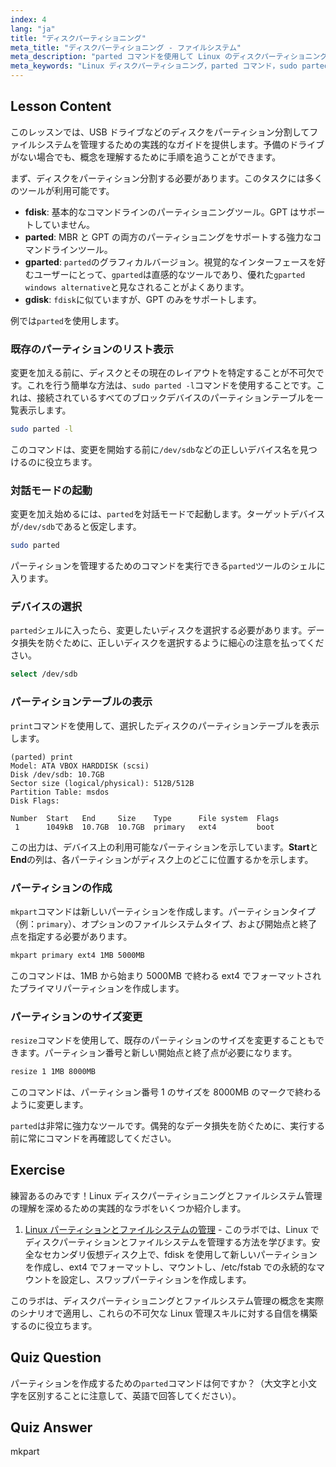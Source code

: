 ```yaml
---
index: 4
lang: "ja"
title: "ディスクパーティショニング"
meta_title: "ディスクパーティショニング - ファイルシステム"
meta_description: "parted コマンドを使用して Linux のディスクパーティショニングを学びましょう。このガイドでは、`sudo parted -l`でのパーティションの表示、作成、サイズ変更の方法を解説します。人気のグラフィカル代替ツールである gparted も紹介します。"
meta_keywords: "Linux ディスクパーティショニング，parted コマンド，sudo parted -l, gparted, gparted Windows 代替，fdisk, ディスク管理，パーティション作成，パーティションサイズ変更，Linux ガイド"
---
```


## Lesson Content

このレッスンでは、USB ドライブなどのディスクをパーティション分割してファイルシステムを管理するための実践的なガイドを提供します。予備のドライブがない場合でも、概念を理解するために手順を追うことができます。

まず、ディスクをパーティション分割する必要があります。このタスクには多くのツールが利用可能です。

- **fdisk**: 基本的なコマンドラインのパーティショニングツール。GPT はサポートしていません。
- **parted**: MBR と GPT の両方のパーティショニングをサポートする強力なコマンドラインツール。
- **gparted**: `parted`のグラフィカルバージョン。視覚的なインターフェースを好むユーザーにとって、`gparted`は直感的なツールであり、優れた`gparted windows alternative`と見なされることがよくあります。
- **gdisk**: `fdisk`に似ていますが、GPT のみをサポートします。

例では`parted`を使用します。

### 既存のパーティションのリスト表示

変更を加える前に、ディスクとその現在のレイアウトを特定することが不可欠です。これを行う簡単な方法は、`sudo parted -l`コマンドを使用することです。これは、接続されているすべてのブロックデバイスのパーティションテーブルを一覧表示します。

```bash
sudo parted -l
```

このコマンドは、変更を開始する前に`/dev/sdb`などの正しいデバイス名を見つけるのに役立ちます。

### 対話モードの起動

変更を加え始めるには、`parted`を対話モードで起動します。ターゲットデバイスが`/dev/sdb`であると仮定します。

```bash
sudo parted
```

パーティションを管理するためのコマンドを実行できる`parted`ツールのシェルに入ります。

### デバイスの選択

`parted`シェルに入ったら、変更したいディスクを選択する必要があります。データ損失を防ぐために、正しいディスクを選択するように細心の注意を払ってください。

```bash
select /dev/sdb
```

### パーティションテーブルの表示

`print`コマンドを使用して、選択したディスクのパーティションテーブルを表示します。

```plaintext
(parted) print
Model: ATA VBOX HARDDISK (scsi)
Disk /dev/sdb: 10.7GB
Sector size (logical/physical): 512B/512B
Partition Table: msdos
Disk Flags:

Number  Start   End     Size    Type      File system  Flags
 1      1049kB  10.7GB  10.7GB  primary   ext4         boot
```

この出力は、デバイス上の利用可能なパーティションを示しています。**Start**と**End**の列は、各パーティションがディスク上のどこに位置するかを示します。

### パーティションの作成

`mkpart`コマンドは新しいパーティションを作成します。パーティションタイプ（例：`primary`）、オプションのファイルシステムタイプ、および開始点と終了点を指定する必要があります。

```bash
mkpart primary ext4 1MB 5000MB
```

このコマンドは、1MB から始まり 5000MB で終わる ext4 でフォーマットされたプライマリパーティションを作成します。

### パーティションのサイズ変更

`resize`コマンドを使用して、既存のパーティションのサイズを変更することもできます。パーティション番号と新しい開始点と終了点が必要になります。

```bash
resize 1 1MB 8000MB
```

このコマンドは、パーティション番号 1 のサイズを 8000MB のマークで終わるように変更します。

`parted`は非常に強力なツールです。偶発的なデータ損失を防ぐために、実行する前に常にコマンドを再確認してください。

## Exercise

練習あるのみです！Linux ディスクパーティショニングとファイルシステム管理の理解を深めるための実践的なラボをいくつか紹介します。

1. [Linux パーティションとファイルシステムの管理](https://labex.io/ja/labs/comptia-manage-linux-partitions-and-filesystems-590845) - このラボでは、Linux でディスクパーティションとファイルシステムを管理する方法を学びます。安全なセカンダリ仮想ディスク上で、fdisk を使用して新しいパーティションを作成し、ext4 でフォーマットし、マウントし、/etc/fstab での永続的なマウントを設定し、スワップパーティションを作成します。

このラボは、ディスクパーティショニングとファイルシステム管理の概念を実際のシナリオで適用し、これらの不可欠な Linux 管理スキルに対する自信を構築するのに役立ちます。

## Quiz Question

パーティションを作成するための`parted`コマンドは何ですか？（大文字と小文字を区別することに注意して、英語で回答してください）。

## Quiz Answer

mkpart
